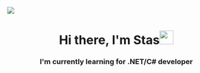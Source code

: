 [![](https://github-readme-stats.vercel.app/api?username=Chetverukhin)](https://github.com/anuraghazra/github-readme-stats)
<h1 align="center">Hi there, I'm Stas<img src="https://github.com/blackcater/blackcater/raw/main/images/Hi.gif" height="32"/></h1>
<h3 align="center">I'm currently learning for .NET/C# developer</h3>
